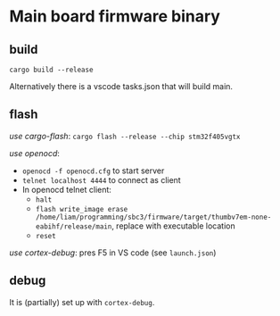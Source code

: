 # Main board firmware binary

## build
`cargo build --release`

Alternatively there is a vscode tasks.json that will build main.

## flash
_use cargo-flash_: `cargo flash --release --chip stm32f405vgtx`

_use openocd_:
- `openocd -f openocd.cfg` to start server
- `telnet localhost 4444` to connect as client
- In openocd telnet client:
    - `halt`
    - `flash write_image erase /home/liam/programming/sbc3/firmware/target/thumbv7em-none-eabihf/release/main`, replace with executable location
    - `reset`

_use cortex-debug_: pres F5 in VS code (see `launch.json`)

## debug
It is (partially) set up with `cortex-debug`.